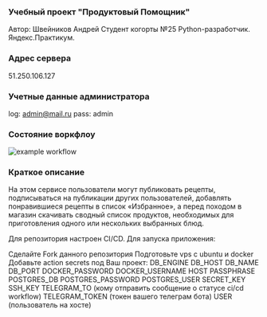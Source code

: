 ### Учебный проект "Продуктовый Помощник" 
Автор: Швейников Андрей
Cтудент когорты №25 Python-разработчик. Яндекс.Практикум.

### Адрес сервера 
51.250.106.127

### Учетные данные администратора 
log: admin@mail.ru
pass: admin

### Состояние воркфлоу 
![example workflow](https://github.com/xxxRichiexxx/foodgram-project-react/actions/workflows/for_main_branch_workflow.yml/badge.svg)

### Краткое описание 
На этом сервисе пользователи могут публиковать рецепты, подписываться на публикации других пользователей, добавлять понравившиеся рецепты в список «Избранное», а перед походом в магазин скачивать сводный список продуктов, необходимых для приготовления одного или нескольких выбранных блюд.

Для репозитория настроен CI/CD. Для запуска приложения:

Сделайте Fork данного репозитория
Подготовьте vps с ubuntu и docker
Добавьте action secrets под Ваш проект:
DB_ENGINE
DB_HOST
DB_NAME
DB_PORT
DOCKER_PASSWORD
DOCKER_USERNAME
HOST
PASSPHRASE
POSTGRES_DB
POSTGRES_PASSWORD
POSTGRES_USER
SECRET_KEY
SSH_KEY
TELEGRAM_TO
(кому отправить сообщение о статусе ci/cd workflow)
TELEGRAM_TOKEN
(токен вашего телеграм бота)
USER
(пользователь на хосте)
